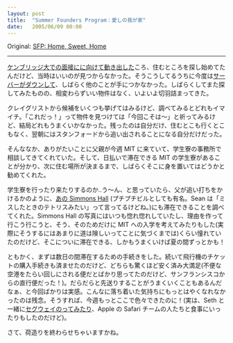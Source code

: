```yaml
---
layout: post
title:  "Summer Founders Program：愛しの我が家"
date:   2005/06/09 00:00
---
```


Original: [SFP: Home, Sweet, Home](http://www.aaronsw.com/weblog/sfp-apt)

----------


<!--
I started looking for an apartment [as soon as we headed out to
Cambridge for an interview](http://www.aaronsw.com/weblog/001679) but
few things had been made available yet. Then [the server
died](http://www.aaronsw.com/weblog/whaaaa) and I was distraught for a
while. By the time I started looking again, few things were available
and in the past few weeks things have gotten increasingly desperate.
-->
[ケンブリッジ大での面接にに向けて動き出した](http://www.aaronsw.com/weblog/001679)ころ、住むところを探し始めてたんだけど、当時はいいのが見つからなかった。そうこうしてるうちに今度は[サーバーがダウンして](http://www.aaronsw.com/weblog/whaaaa)、しばらく他のことが手につかなかった。しばらくしてまた探してみたものの、相変わらずいい物件はなく、いよいよ切羽詰まってきた。

<!--
We went through craigslist and made up a list of options, but each one
seemed to fall apart upon investigation. Occasionally, especially as
deadlines moved closer, I would stumble across an amazing deal and throw
all of my hope into it, convincing myslf that we’d get it and all would
work out fine. These deals repeatedly collapsed, eventually leaving me
where I was this morning: at Stanford, without an apartment or a plane
ticket, and getting kicked out the next morning.
-->
クレイグリストから候補をいくつも挙げてはみるけど、調べてみるとどれもイマイチ。「これだっ！」って物件を見つけては「今回こそは～」と祈ってみるけど、結局どれもうまくいかなかった。残ったのは自分だけ、住むとこも行くとこもなく、翌朝にはスタンフォードから追い出されることになる自分だけだった。

<!--
My dad, thankfully, was at MIT this week and he took some time to go
down to the housing office and investigate their options. He discovered
that it was possible to get an MIT dorm room and pay by the night and
suggested I stay there while I figured out a more long-term place to
stay.
-->
そんななか、ありがたいことに父親が今週 MIT に来ていて、学生寮の事務所で相談してきてくれていた。そして、日払いで滞在できる MIT の学生寮があることが分かり、次に住む場所が決まるまで、しばらくそこに身を置いてはどうかと勧めてくれた。

<!--
I was not looking forward to move out of one dorm room just to move into
another, but then he found that MIT’s [beautiful Simmons
Hall](http://web.mit.edu/evolving/projects/simmons/) (aka the bubble
wrap building — Sean insists “it looks like a Tetris reject”) was
available to stay in. I’d always admired photos of Simmons Hall, thought
of trying to find an excuse to visit, even considered going to MIT
because of it (until I realized that there was little chance I’d get to
stay there). And now I was getting to stay there — apparently we might
even be able to stay there for the whole summer.
-->
学生寮を行ったり来たりするのか..う～ん、と思っていたら、父が追い打ちをかけるかのように、[あの Simmons Hall](http://web.mit.edu/evolving/projects/simmons/) (プチプチビルとしても有名。Sean は「ミスしたときのテトリスみたい」って言ってるけどね。)にも滞在できることを調べてくれた。Simmons Hall の写真にはいつも惚れ惚れしていたし、理由を作って行こう行こうと、そう、そのためだけに MIT への入学を考えてみたりもした(実際にそうするにはあまりに道は険しいってことに気づくまでは)くらい憧れていたのだけど、そこについに滞在できる、しかもうまくいけば夏の間ずっとかも！

<!--
So I signed up for a few nights — got an amazingly low room rate — and
bought a plane ticket for tomorrow morning — also surprisingly cheap and
perfect (I thought I’d have to leave out of some obscure airport and
stop in some obscure hub, but it’s direct from SF!). Procrastination
really worked out this time, it seems. Too bad I didn’t get this kind of
peace of mind earlier; then I could have spent the week on the town!
(Although I did have some fun [Segwaying with
Seth]()
and going to dinner with some of Apple’s Safari team…)
-->
ともかく、まずは数日の間滞在するための手続きをした。続いて飛行機のチケットの購入手続きも済ませたのだけど、どちらも驚くほど安く済み大満足(不便な空港をたらい回しにされる便だとばかり思ってたのだけど、サンフランシスコからの直行便だった！)。だらだらと先送りすることがうまくいくこともあるんだなぁ、と今回ばかりは実感。こんなに落ち着いた気持ちにもっとはやくなれなかったのは残念。そうすれば、今週もっとここで色々できたのに！(実は、Seth と一緒に[セグウェイのってみたり](http://vitanuova.loyalty.org/weblog/nb.cgi/view/vitanuova/2005/06/05/0)、Apple の Safari チームの人たちと食事にいったりもしたのだけど)。

<!--
Now I just need to finish packing.
-->
さて、荷造りを終わらせちゃいますかね。